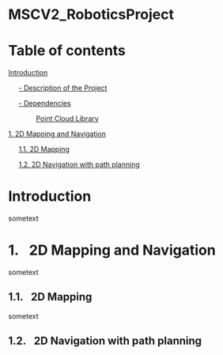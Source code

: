 # MSCV2_RoboticsProject


# Table of contents
[ Introduction ](#introduction)

&ensp;&ensp;&ensp;[- Description of the Project ](#description)

&ensp;&ensp;&ensp;[- Dependencies ](#dependencies)

&ensp;&ensp;&ensp;&ensp;&ensp;&ensp;&ensp;&ensp;[Point Cloud Library ](#pcl)

[1. 2D Mapping and Navigation ](#2DMappingAndNavigation)

&ensp;&ensp;&ensp;[1.1. 2D Mapping ](#2DMapping)

&ensp;&ensp;&ensp;[1.2. 2D Navigation with path planning](#2DNavigationWithPathPlanning)

<a name="introduction"></a>
# Introduction

sometext


<a name="2DMappingAndNavigation"></a>
# 1.&ensp; 2D Mapping and Navigation

sometext


<a name="2DMapping"></a>
## 1.1.&ensp; 2D Mapping

sometext


<a name="2DNavigationWithPathPlanning"></a>
## 1.2.&ensp; 2D Navigation with path planning







